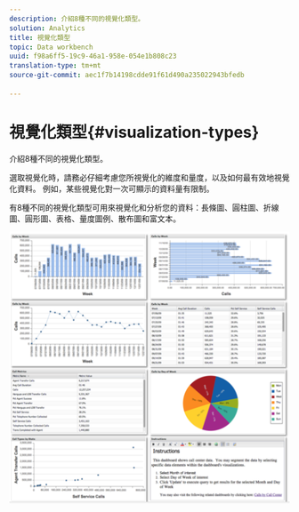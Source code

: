```yaml
---
description: 介紹8種不同的視覺化類型。
solution: Analytics
title: 視覺化類型
topic: Data workbench
uuid: f98a6ff5-19c9-46a1-958e-054e1b808c23
translation-type: tm+mt
source-git-commit: aec1f7b14198cdde91f61d490a235022943bfedb

---
```



# 視覺化類型{#visualization-types}

介紹8種不同的視覺化類型。

選取視覺化時，請務必仔細考慮您所視覺化的維度和量度，以及如何最有效地視覺化資料。 例如，某些視覺化對一次可顯示的資料量有限制。

有8種不同的視覺化類型可用來視覺化和分析您的資料：長條圖、圓柱圖、折線圖、圓形圖、表格、量度圖例、散布圖和富文本。

![](assets/visualization_types.png)

